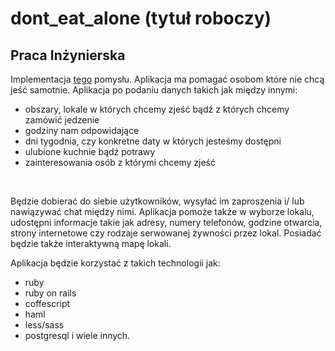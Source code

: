 # dont_eat_alone (tytuł roboczy)
## Praca Inżynierska
Implementacja [tego](http://www.ideaswatch.com/startup-idea/dont-eat-alone) pomysłu.
Aplikacja ma pomagać osobom które nie chcą jeść samotnie.
Aplikacja po podaniu danych takich jak między innymi:
* obszary, lokale w których chcemy zjeść bądź z których chcemy zamówić jedzenie
* godziny nam odpowidające
* dni tygodnia, czy konkretne daty w których jesteśmy dostępni
* ulubione kuchnie bądź potrawy
* zainteresowania osób z którymi chcemy zjeść
</br>

Będzie dobierać do siebie użytkowników, wysyłać im zaproszenia i/ lub nawiązywać chat między nimi.
Aplikacja pomoże także w wyborze lokalu, udostępni informacje takie jak adresy, numery telefonów,
godzine otwarcia, strony internetowe czy rodzaje serwowanej żywności przez lokal.
Posiadać będzie także interaktywną mapę lokali.

Aplikacja będzie korzystać z takich technologii jak:
* ruby
* ruby on rails
* coffescript
* haml
* less/sass
* postgresql
i wiele innych.
